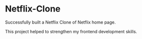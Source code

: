 # Netflix-Clone
Successfully built a Netflix Clone of Netflix home page.

This project helped to strengthen my frontend development skills.

